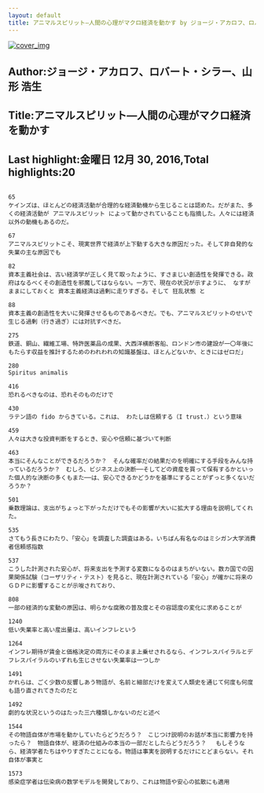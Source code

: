 ```yaml
---
layout: default
title: アニマルスピリット―人間の心理がマクロ経済を動かす by ジョージ・アカロフ、ロバート・シラー、山形 浩生
---
```


[![cover_img](http://images-jp.amazon.com/images/P/B00HSCB8DQ.09.MZZZZZZZ.jpg)](https://www.amazon.co.jp/dp/B00HSCB8DQ)  
## Author:ジョージ・アカロフ、ロバート・シラー、山形 浩生  
## Title:アニマルスピリット―人間の心理がマクロ経済を動かす  
## Last highlight:金曜日 12月 30, 2016,Total highlights:20  
```
  
65  
ケインズは、ほとんどの経済活動が合理的な経済動機から生じることは認めた。だがまた、多くの経済活動が アニマルスピリット によって動かされていることも指摘した。人々には経済以外の動機もあるのだ。  
  
67  
アニマルスピリットこそ、現実世界で経済が上下動する大きな原因だった。そして非自発的な失業の主な原因でも  
  
82  
資本主義社会は、古い経済学が正しく見て取ったように、すさまじい創造性を発揮できる。政府はなるべくその創造性を邪魔してはならない。一方で、現在の状況が示すように、 なすがままにしておくと 資本主義経済は過剰に走りすぎる。そして 狂乱状態 と  
  
88  
資本主義の創造性を大いに発揮させるものであるべきだ。でも、アニマルスピリットのせいで生じる過剰（行き過ぎ）には対抗すべきだ。  
  
275  
鉄道、銅山、繊維工場、特許医薬品の成果、大西洋横断客船、ロンドン市の建設が一〇年後にもたらす収益を推計するためのわれわれの知識基盤は、ほとんどないか、ときにはゼロだ」  
  
280  
Spiritus animalis  
  
416  
恐れるべきなのは、恐れそのものだけで  
  
430  
ラテン語の fido からきている。これは、 わたしは信頼する（I trust.）という意味  
  
459  
人々は大きな投資判断をするとき、安心や信頼に基づいて判断  
  
463  
本当にそんなことができるだろうか？　そんな確率だの結果だのを明確にする手段をみんな持っているだろうか？　むしろ、ビジネス上の決断──そしてどの資産を買って保有するかといった個人的な決断の多くもまた──は、安心できるかどうかを基準にすることがずっと多くないだろうか？  
  
501  
乗数理論は、支出がちょっと下がっただけでもその影響が大いに拡大する理由を説明してくれた。  
  
535  
さてもう長きにわたり、「安心」を調査した調査はある。いちばん有名なのはミシガン大学消費者信頼感指数  
  
537  
こうした計測された安心が、将来支出を予測する変数になるのはまちがいない。数カ国での因果関係試験（コーザリティ・テスト）を見ると、現在計測されている「安心」が確かに将来のＧＤＰに影響することが示唆されており、  
  
808  
一部の経済的な変動の原因は、明らかな腐敗の普及度とその容認度の変化に求めることが  
  
1240  
低い失業率と高い産出量は、高いインフレという  
  
1264  
インフレ期待が賃金と価格決定の両方にそのまま上乗せされるなら、インフレスパイラルとデフレスパイラルのいずれも生じさせない失業率は一つしか  
  
1491  
かれらは、ごく少数の反響しあう物語が、名前と細部だけを変えて人類史を通じて何度も何度も語り直されてきたのだと  
  
1492  
劇的な状況というのはたった三六種類しかないのだと述べ  
  
1544  
その物語自体が市場を動かしていたらどうだろう？　こじつけ説明のお話が本当に影響力を持ったら？　物語自体が、経済の仕組みの本当の一部だとしたらどうだろう？ 　もしそうなら、経済学者たちはやりすぎたことになる。物語は事実を説明するだけにとどまらない。それ自体が事実と  
  
1573  
感染症学者は伝染病の数学モデルを開発しており、これは物語や安心の拡散にも適用  
```